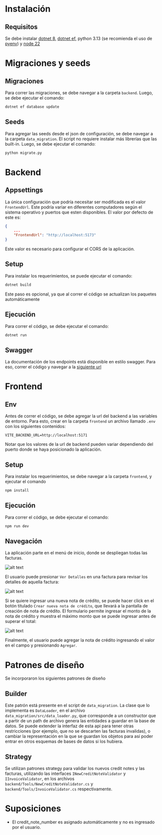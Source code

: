 # Instalación

## Requisitos

Se debe instalar [dotnet 8](https://learn.microsoft.com/en-us/dotnet/core/install/), [dotnet ef](https://learn.microsoft.com/en-us/ef/core/cli/dotnet), python 3.13 (se recomienda el uso de [pyenv](https://github.com/pyenv/pyenv)) y [node 22](https://nodejs.org/en/download)

# Migraciones y seeds

## Migraciones

Para correr las migraciones, se debe navegar a la carpeta `backend`. Luego, se debe ejecutar el comando:

```sh
dotnet ef database update
```

## Seeds

Para agregar las seeds desde el json de configuración, se debe navegar a la carpeta `data_migration`. El script no requiere instalar más librerías que las built-in. Luego, se debe ejecutar el comando:

```sh
python migrate.py
```


# Backend

## Appsettings

La única configuración que podría necesitar ser modificada es el valor `FrontendUrl`. Este podría variar en diferentes computadores según el sistema operativo y puertos que esten disponibles. El valor por defecto de este es:

```json
{
    ...
    "FrontendUrl": "http://localhost:5173"
}

```

Este valor es necesario para configurar el CORS de la aplicación.

## Setup
Para instalar los requerimientos, se puede ejecutar el comando:

```sh
dotnet build
```
Este paso es opcional, ya que al correr el código se actualizan los paquetes automáticamente

## Ejecución
Para correr el código, se debe ejecutar el comando:

```sh
dotnet run
```

## Swagger
La documentación de los endpoints está disponible en estilo swagger. Para eso, correr el código y navegar a la [siguiente url](http://localhost:5171/swagger/index.html)

# Frontend

## Env

Antes de correr el código, se debe agregar la url del backend a las variables de entorno. Para esto, crear en la carpeta `frontend` un archivo llamado `.env` con los siguientes contenidos:

```env
VITE_BACKEND_URL=http://localhost:5171
```

Notar que los valores de la url de backend pueden variar dependiendo del puerto donde se haya posicionado la aplicación.

## Setup
Para instalar los requerimientos, se debe navegar a la carpeta `frontend`, y ejecutar el comando

```sh
npm install
```

## Ejecución
Para correr el código, se debe ejecutar el comando:

```sh
npm run dev
```

## Navegación

La aplicación parte en el menú de inicio, donde se despliegan todas las facturas.

![alt text](images/image.png)

El usuario puede presionar `Ver Detalles` en una factura para revisar los detalles de aquella factura:

![alt text](images/image2.png)

Si se quiere ingresar una nueva nota de crédito, se puede hacer click en el botón titulado `Crear nueva nota de crédito`, que llevará a la pantalla de creación de nota de crédito. El formulario permite ingresar el monto de la nota de crédito y muestra el máximo monto que se puede ingresar antes de superar el total:

![alt text](images/image3.png)

Finalmente, el usuario puede agregar la nota de crédito ingresando el valor en el campo y presionando `Agregar`.



# Patrones de diseño

Se incorporaron los siguientes patrones de diseño

## Builder
Este patrón está presente en el script de `data_migration`. La clase que lo implementa es `DataLoader`, en el archivo `data_migration/src/data_loader.py`, que corresponde a un constructor que a partir de un path de archivo genera las entidades a guardar en la base de datos. Se puede extender la interfaz de esta api para tener otras restricciones (por ejemplo, que no se descarten las facturas invalidas), o cambiar la representación en la que se guardan los objetos para así poder entrar en otros esquemas de bases de datos si los hubiera.

## Strategy
Se utilizan patrones strategy para validar los nuevos credit notes y las facturas, utilizando las interfaces `INewCreditNoteValidator` y `IInvoiceValidator`, en los archivos `backend/Tools/NewCreditNoteValidator.cs` y `backend/Tools/InvoiceValidator.cs` respectivamente.

# Suposiciones

* El credit_note_number es asignado automáticamente y no es ingresado por el usuario.